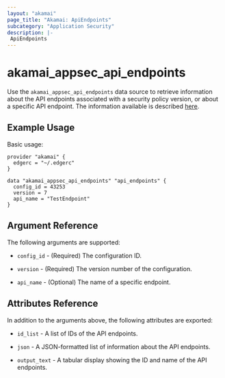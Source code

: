 ```yaml
---
layout: "akamai"
page_title: "Akamai: ApiEndpoints"
subcategory: "Application Security"
description: |-
 ApiEndpoints
---
```


# akamai_appsec_api_endpoints

Use the `akamai_appsec_api_endpoints` data source to retrieve information about the API endpoints associated with a security policy version, or about a specific API endpoint. The information available is described [here](https://developer.akamai.com/api/cloud_security/application_security/v1.html#getapiendpoints).

## Example Usage

Basic usage:

```hcl
provider "akamai" {
  edgerc = "~/.edgerc"
}

data "akamai_appsec_api_endpoints" "api_endpoints" {
  config_id = 43253
  version = 7
  api_name = "TestEndpoint"
}
```

## Argument Reference

The following arguments are supported:

* `config_id` - (Required) The configuration ID.

* `version` - (Required) The version number of the configuration.

* `api_name` - (Optional) The name of a specific endpoint.

## Attributes Reference

In addition to the arguments above, the following attributes are exported:

* `id_list` - A list of IDs of the API endpoints.

* `json` - A JSON-formatted list of information about the API endpoints.

* `output_text` - A tabular display showing the ID and name of the API endpoints.

